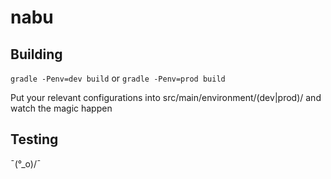# nabu

## Building
`gradle -Penv=dev build` or `gradle -Penv=prod build`

Put your relevant configurations into src/main/environment/(dev|prod)/ and watch the magic happen

## Testing
 ¯\(°_o)/¯
 